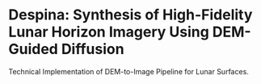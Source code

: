 # Despina: Synthesis of High-Fidelity Lunar Horizon Imagery Using DEM-Guided Diffusion

Technical Implementation of DEM-to-Image Pipeline for Lunar Surfaces.
